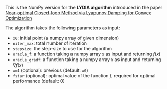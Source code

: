 This is the NumPy version for the **LYDIA algorithm** introduced in the paper [Near-optimal Closed-loop Method via Lyapunov Damping for Convex Optimization](https://arxiv.org/abs/2311.10053)

The algorithm takes the following parameters as input:

* `x0`: initial point (a numpy array of given dimension)
* `niter_max`: total number of iteration
* `stepsize`: the step-size to use for the algorithm
* `oracle_f`: a function taking a numpy array $x$ as input and returning $f(x)$
* `oracle_gradf`: a function taking a numpy array $x$ as input and returning $\nabla f(x)$
* `xm1` (optional): previous (default: `x0`)
* `fstar` (optional): optimal value of the function $f$, required for optimal performance (default: 0)
